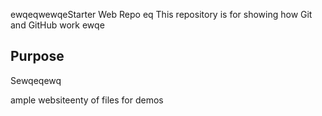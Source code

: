  ewqeqwewqeStarter Web Repo
eq
This repository is for showing how Git and GitHub work
ewqe
## Purpose

Sewqeqewq


ample websiteenty of files for demos
